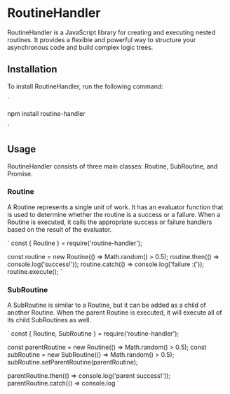 # RoutineHandler
RoutineHandler is a JavaScript library for creating and executing nested routines. It provides a flexible and powerful way to structure your asynchronous code and build complex logic trees.

## Installation
To install RoutineHandler, run the following command:

`

npm install routine-handler

`

## Usage
RoutineHandler consists of three main classes: Routine, SubRoutine, and Promise.

### Routine
A Routine represents a single unit of work. It has an evaluator function that is used to determine whether the routine is a success or a failure. When a Routine is executed, it calls the appropriate success or failure handlers based on the result of the evaluator.

`
const { Routine } = require('routine-handler');

const routine = new Routine(() => Math.random() > 0.5);
routine.then(() => console.log('success!'));
routine.catch(() => console.log('failure :('));
routine.execute();
`

### SubRoutine
A SubRoutine is similar to a Routine, but it can be added as a child of another Routine. When the parent Routine is executed, it will execute all of its child SubRoutines as well.

`
const { Routine, SubRoutine } = require('routine-handler');

const parentRoutine = new Routine(() => Math.random() > 0.5);
const subRoutine = new SubRoutine(() => Math.random() > 0.5);
subRoutine.setParentRoutine(parentRoutine);

parentRoutine.then(() => console.log('parent success!'));
parentRoutine.catch(() => console.log
`
